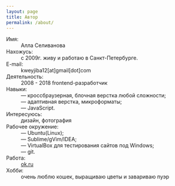 ```yaml
---
layout: page
title: Автор
permalink: /about/
---
```


<dl class="about-list">

<dt class="about-list_dt">Имя:</dt>
<dd class="about-list_dd">Алла Селиванова</dd>

<dt class="about-list_dt">Нахожусь:</dt>
<dd class="about-list_dd">с 2009г. живу и работаю в Санкт-Петербурге.</dd>

<dt class="about-list_dt">E-mail:</dt>
<dd class="about-list_dd">kweyjiba12[at]gmail[dot]com</dd>

<dt class="about-list_dt">Деятельность:</dt>
<dd class="about-list_dd">2008 - 2018 frontend-разработчик</dd>

<dt class="about-list_dt">Навыки:</dt>
<dd class="about-list_dd">
— кроссбраузерная, блочная верстка любой сложности;<br>
— адаптивная верстка, микроформаты;<br> 
— JavaScript.<br>
</dd>

<dt class="about-list_dt">Интересуюсь:</dt>
<dd class="about-list_dd">дизайн, фотография</dd>

<dt class="about-list_dt">Рабочее окружение:</dt>
<dd class="about-list_dd">
— Ubuntu(Linux);<br>
— Sublime/gVim/IDEA;<br>
— VirtualBox для тестирования сайтов под Windows;<br>
— git.
</dd>

<dt class="about-list_dt">Работа:</dt>
<dd class="about-list_dd"><a href="http://odnoklassniki.ru">ok.ru</a></dd>

<dt class="about-list_dt">Хобби:</dt>
<dd class="about-list_dd">очень люблю кошек, выращиваю цветы и завариваю пуэр</dd>

</dl>

